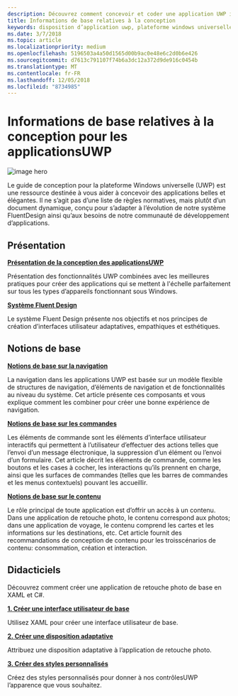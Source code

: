 ```yaml
---
description: Découvrez comment concevoir et coder une application UWP intuitive qui s’affiche parfaitement sur un grand nombre d’appareils et sur des écrans de différentes tailles.
title: Informations de base relatives à la conception
keywords: disposition d’application uwp, plateforme windows universelle, conception d’application, interface
ms.date: 3/7/2018
ms.topic: article
ms.localizationpriority: medium
ms.openlocfilehash: 5196503a4a50d1565d00b9ac0e48e6c2d0b6e426
ms.sourcegitcommit: d7613c791107f74b6a3dc12a372d9de916c0454b
ms.translationtype: MT
ms.contentlocale: fr-FR
ms.lasthandoff: 12/05/2018
ms.locfileid: "8734985"
---
```

# <a name="design-basics-for-uwp-apps"></a>Informations de base relatives à la conception pour les applicationsUWP

![image hero](images/header-design-basics.svg)

Le guide de conception pour la plateforme Windows universelle (UWP) est une ressource destinée à vous aider à concevoir des applications belles et élégantes. Il ne s’agit pas d’une liste de règles normatives, mais plutôt d’un document dynamique, conçu pour s’adapter à l’évolution de notre système FluentDesign ainsi qu’aux besoins de notre communauté de développement d’applications. 

## <a name="overview"></a>Présentation

[**Présentation de la conception des applicationsUWP**](design-and-ui-intro.md)

Présentation des fonctionnalités UWP combinées avec les meilleures pratiques pour créer des applications qui se mettent à l'échelle parfaitement sur tous les types d’appareils fonctionnant sous Windows.

[**Système Fluent Design**](../fluent-design-system/index.md)

Le système Fluent Design présente nos objectifs et nos principes de création d’interfaces utilisateur adaptatives, empathiques et esthétiques.

## <a name="basics"></a>Notions de base

[**Notions de base sur la navigation**](navigation-basics.md)

La navigation dans les applications UWP est basée sur un modèle flexible de structures de navigation, d’éléments de navigation et de fonctionnalités au niveau du système. Cet article présente ces composants et vous explique comment les combiner pour créer une bonne expérience de navigation.

[**Notions de base sur les commandes**](commanding-basics.md)

Les éléments de commande sont les éléments d’interface utilisateur interactifs qui permettent à l’utilisateur d’effectuer des actions telles que l’envoi d’un message électronique, la suppression d’un élément ou l’envoi d’un formulaire. Cet article décrit les éléments de commande, comme les boutons et les cases à cocher, les interactions qu’ils prennent en charge, ainsi que les surfaces de commandes (telles que les barres de commandes et les menus contextuels) pouvant les accueillir.

[**Notions de base sur le contenu**](content-basics.md)

Le rôle principal de toute application est d’offrir un accès à un contenu. Dans une application de retouche photo, le contenu correspond aux photos; dans une application de voyage, le contenu comprend les cartes et les informations sur les destinations, etc. Cet article fournit des recommandations de conception de contenu pour les troisscénarios de contenu: consommation, création et interaction.

## <a name="tutorials"></a>Didacticiels

Découvrez comment créer une application de retouche photo de base en XAML et C#.
<!-- <img src="images/landing-page/photolab-50.png" style="{height: 339px}" alt=" " /> -->

[**1. Créer une interface utilisateur de base**](xaml-basics-ui.md)

Utilisez XAML pour créer une interface utilisateur de base.

[**2. Créer une disposition adaptative**](xaml-basics-adaptive-layout.md)

Attribuez une disposition adaptative à l’application de retouche photo.

[**3. Créer des styles personnalisés**](xaml-basics-style.md)

Créez des styles personnalisés pour donner à nos contrôlesUWP l’apparence que vous souhaitez.